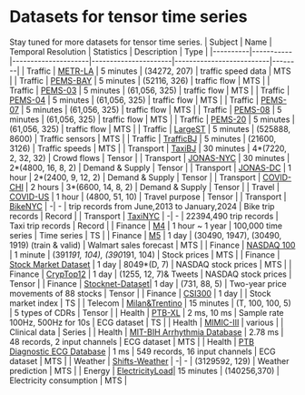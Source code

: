 # Datasets for tensor time series
Stay tuned for more datasets for tensor time series.
| Subject | Name      | Temporal Resolution | Statistics           | Description             | Type   |
|----------|-----------|---------------------|----------------------|--------------------------|--------|
| Traffic  | [METR-LA](https://github.com/liyaguang/DCRNN)   | 5 minutes            | (34272, 207)         | traffic speed data       | MTS |
| Traffic  | [PEMS-BAY](https://zenodo.org/records/5724362)  | 5 minutes            | (52116, 326)         | traffic flow   | MTS |
| Traffic  | [PEMS-03](https://github.com/LibCity/Bigscity-LibCity.git)    | 5 minutes            | (61,056, 325)         | traffic flow          | MTS |
| Traffic  | [PEMS-04](https://github.com/LibCity/Bigscity-LibCity.git)    | 5 minutes            | (61,056, 325)         | traffic flow          | MTS |
| Traffic  | [PEMS-07](https://github.com/LibCity/Bigscity-LibCity.git)    | 5 minutes            | (61,056, 325)         | traffic flow         | MTS |
| Traffic  | [PEMS-08](https://github.com/LibCity/Bigscity-LibCity.git)    | 5 minutes            | (61,056, 325)         | traffic flow           | MTS |
| Traffic  | [PEMS-20](https://drive.google.com/drive/folders/17R3RiKrDaV4nsXb-ADY7l51RRPTUx8vr)    | 5 minutes            | (61,056, 325)         | traffic flow       | MTS |
| Traffic  | [LargeST](https://github.com/liuxu77/LargeST)   | 5 minutes            | (525888, 8600)       | Traffic sensors          | MTS |
| Traffic  | [TrafficBJ](https://github.com/deepkashiwa20/Urban_Concept_Drift) | 5 minutes            | (21600, 3126)        | Traffic speeds           | MTS |
| Transport  | [TaxiBJ](https://github.com/TolicWang/DeepST/tree/master/data/TaxiBJ)    | 30 minutes           | 4*(7220, 2, 32, 32)   | Crowd flows               | Tensor |
| Transport  | [JONAS-NYC](https://github.com/underdoc-wang/EAST-Net/tree/main) | 30 minutes           | 2*(4800, 16, 8, 2)    | Demand & Supply          | Tensor |
| Transport  | [JONAS-DC](https://github.com/underdoc-wang/EAST-Net/tree/main)  | 1 hour               | 2*(2400, 9, 12, 2)    | Demand & Supply          | Tensor |
| Transport  | [COVID-CHI](https://github.com/underdoc-wang/EAST-Net/tree/main) | 2 hours              | 3*(6600, 14, 8, 2)    | Demand & Supply          | Tensor |
| Travel  | [COVID-US](https://github.com/underdoc-wang/EAST-Net/tree/main)  | 1 hour               | (4800, 51, 10)        | Travel purpose            | Tensor |
| Transport  | [BikeNYC](https://citibikenyc.com/system-data)   |   -\| -     | trip records from June,2013 to January,2024            | Bike trip records         | Record |
| Transport  | [TaxiNYC](https://www.nyc.gov/site/tlc/about/tlc-trip-record-data.page)   | -\| -           | 22394,490 trip records           | Taxi trip records         | Record |
| Finance  | [M4](https://github.com/Mcompetitions/M4-methods)        | 1 hour ~ 1 year      | 100,000 time series   | Time series               | TS |
| Finance  | [M5](https://www.kaggle.com/competitions/m5-forecasting-accuracy/data)        | 1 day                | (30490, 1947), (30490, 1919) (train & valid) | Walmart sales forecast   | MTS |
| Finance  | [NASDAQ 100](https://cseweb.ucsd.edu/~yaq007/NASDAQ100_stock_data.html)   | 1 minute              | (391*191, 104), (390*191, 104) | Stock prices             | MTS |
| Finance  | [Stock Market Dataset](https://www.kaggle.com/datasets/jacksoncrow/stock-market-dataset/data)     | 1 day                | 8049*(D, 7)           | NASDAQ stock prices       | MTS |
| Finance  | [CrypTop12](https://github.com/am15h/CrypTop12/tree/main/tweet/preprocessed/eth)    | 1 day                | (1255, 12, 7)& Tweets       | NASDAQ stock prices       | Tensor |
| Finance  | [Stocknet-Dataset](https://github.com/yumoxu/stocknet-dataset/tree/master)| 1 day                | (731, 88, 5)          | Two-year price movements of 88 stocks     | Tensor |
| Finance  | [CSI300](https://www.marketwatch.com/investing/index/000300/download-data?countrycode=xx&mod=mw_quote_tab)    | 1 day                |                       | Stock market index        | TS |
| Telecom  | [Milan&Trentino](https://www.nature.com/articles/sdata201555)   | 15 minutes            | (T, 100, 100, 5)      | 5 types of CDRs                      | Tensor |
| Health   | [PTB-XL](https://physionet.org/content/ptb-xl/1.0.3/)       | 2 ms, 10 ms          | Sample rate 100Hz, 500Hz for 10s | ECG dataset               | TS |
| Health   | [MIMIC-III](https://physionet.org/content/mimiciii/1.4/) | various               |                       | Clinical data             | Series |
| Health   | [MIT-BIH Arrhythmia Database](https://www.physionet.org/content/mitdb/1.0.0/) | 2.78 ms               | 48 records, 2 input channels             | ECG dataset               | MTS |
| Health   | [PTB Diagnostic ECG Database](https://www.physionet.org/content/ptbdb/1.0.0/)    | 1 ms                  | 549 records, 16 input channels           | ECG dataset               | MTS |
| Weather  | [Shifts-Weather](https://github.com/Shifts-Project/shifts/tree/main/weather)   |  -\| -   | (3129592, 129)        | Weather prediction        | MTS |
| Energy   | [ElectricityLoad](http://archive.ics.uci.edu/dataset/321/electricityloaddiagrams20112014)| 15 minutes           | (140256,370)         | Electricity consumption   | MTS |
